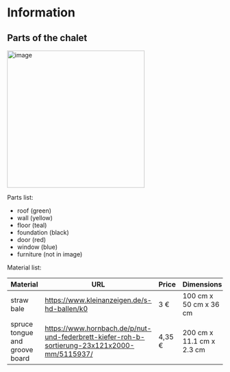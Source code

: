 # Information

## Parts of the chalet

<img width="321" alt="image" src="https://github.com/user-attachments/assets/47fc6b21-cf25-4001-8699-db137d26a695">


Parts list:
* roof (green)
* wall (yellow)
* floor (teal)
* foundation (black)
* door (red)
* window (blue)
* furniture (not in image)


Material list:

| Material | URL | Price | Dimensions
|-|-|-|-|
| straw bale | https://www.kleinanzeigen.de/s-hd-ballen/k0 | 3 € | 100 cm x 50 cm x 36 cm |
| spruce tongue and groove board | https://www.hornbach.de/p/nut-und-federbrett-kiefer-roh-b-sortierung-23x121x2000-mm/5115937/ | 4,35 € | 200 cm x 11.1 cm x 2.3 cm |
